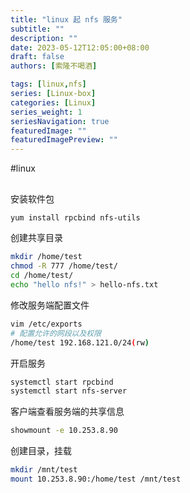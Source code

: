 ```yaml
---
title: "linux 起 nfs 服务"
subtitle: ""
description: ""
date: 2023-05-12T12:05:00+08:00
draft: false
authors: [索隆不喝酒]

tags: [linux,nfs]
series: [Linux-box]
categories: [Linux]
series_weight: 1
seriesNavigation: true
featuredImage: ""
featuredImagePreview: ""
---
```

<!--more-->
#linux 

##

安装软件包
```sh
yum install rpcbind nfs-utils
```

创建共享目录
```sh
mkdir /home/test
chmod -R 777 /home/test/
cd /home/test/
echo "hello nfs!" > hello-nfs.txt
```

修改服务端配置文件
```sh
vim /etc/exports
# 配置允许的网段以及权限
/home/test 192.168.121.0/24(rw) 
```

开启服务
```sh
systemctl start rpcbind
systemctl start nfs-server
```

客户端查看服务端的共享信息
```sh
showmount -e 10.253.8.90
```

创建目录，挂载
```sh
mkdir /mnt/test
mount 10.253.8.90:/home/test /mnt/test
```